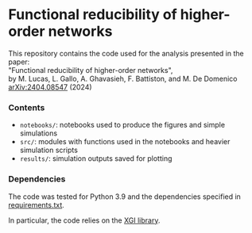 # Functional reducibility of higher-order networks

This repository contains the code used for the analysis presented in the paper:  
"Functional reducibility of higher-order networks",  
by M. Lucas, L. Gallo, A. Ghavasieh, F. Battiston, and M. De Domenico  
[arXiv:2404.08547](https://arxiv.org/abs/2404.08547) (2024)  

### Contents
- `notebooks/`: notebooks used to produce the figures and simple simulations
- `src/`: modules with functions used in the notebooks and heavier simulation scripts
- `results/`: simulation outputs saved for plotting

### Dependencies

The code was tested for Python 3.9 and the dependencies specified in [requirements.txt](requirements.txt).

In particular, the code relies on the [XGI library](https://github.com/ComplexGroupInteractions/xgi).